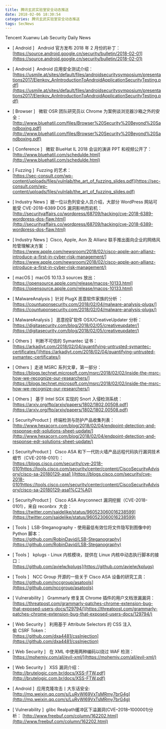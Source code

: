 ```yaml
---
title: 腾讯玄武实验室安全动态推送
date: 2018-02-06 18:30:54
categories: 腾讯玄武实验室安全动态推送
tags: SecNews
---
```


Tencent Xuanwu Lab Security Daily News  
* [ Android ]   Android 官方发布 2018 年 2 月份的补丁：   
[https://source.android.google.cn/security/bulletin/2018-02-01](https://source.android.google.cn/security/bulletin/2018-02-01)  

* [ Android ]  Android 应用安全测试介绍：   
[https://usmile.at/sites/default/files/androidsecuritysymposium/presentations2017/Elenkov_AnIntroductionToAndroidApplicationSecurityTesting.pdf](https://usmile.at/sites/default/files/androidsecuritysymposium/presentations2017/Elenkov_AnIntroductionToAndroidApplicationSecurityTesting.pdf)  

* [ Browser ]  
微软 OSR 团队研究员以 Chrome 为案例谈浏览器沙箱之外的安全：   
[http://www.bluehatil.com/files/Browser%20Security%20Beyond%20Sandboxing.pdf](http://www.bluehatil.com/files/Browser%20Security%20Beyond%20Sandboxing.pdf)  

* [ Conference ]  
微软 BlueHat IL 2018 会议的演讲 PPT 和视频公开了：   
[http://www.bluehatil.com/schedulde.html](http://www.bluehatil.com/schedulde.html)  

* [ Fuzzing ]  Fuzzing 的艺术：   
[https://sec-consult.com/wp-content/uploads/files/vulnlab/the_art_of_fuzzing_slides.pdf](https://sec-consult.com/wp-content/uploads/files/vulnlab/the_art_of_fuzzing_slides.pdf)  

* [ Industry News ]  据一位以色列安全人员介绍，大部分 WordPress 网站可能受 CVE-2018-6389 DOS 漏洞影响而宕机：   
[http://securityaffairs.co/wordpress/68709/hacking/cve-2018-6389-wordpress-dos-flaw.html](http://securityaffairs.co/wordpress/68709/hacking/cve-2018-6389-wordpress-dos-flaw.html)  

* [ Industry News ]  Cisco, Apple, Aon 及 Allianz 联手推出面向企业的网络风险管理解决方案 ：   
[https://www.apple.com/newsroom/2018/02/cisco-apple-aon-allianz-introduce-a-first-in-cyber-risk-management/](https://www.apple.com/newsroom/2018/02/cisco-apple-aon-allianz-introduce-a-first-in-cyber-risk-management/)  

* [ macOS ]  macOS 10.13.3 sources 放出：   
[https://opensource.apple.com/release/macos-10133.html](https://opensource.apple.com/release/macos-10133.html)  

* [ MalwareAnalysis ]  针对 PlugX 恶意软件家族的分析 ：   
[https://countuponsecurity.com/2018/02/04/malware-analysis-plugx/](https://countuponsecurity.com/2018/02/04/malware-analysis-plugx/)  

* [ MalwareAnalysis ]   恶意挖矿软件 OSX/CreativeUpdater 分析：   
[https://digitasecurity.com/blog/2018/02/05/creativeupdater/](https://digitasecurity.com/blog/2018/02/05/creativeupdater/)  

* [ Others ]   判断不可信的 Symantec 证书：   
[https://arkadiyt.com/2018/02/04/quantifying-untrusted-symantec-certificates/](https://arkadiyt.com/2018/02/04/quantifying-untrusted-symantec-certificates/)  

* [ Others ]  走进 MSRC 系列文章，第一部分：  
[https://blogs.technet.microsoft.com/msrc/2018/02/02/inside-the-msrc-how-we-recognize-our-researchers/](https://blogs.technet.microsoft.com/msrc/2018/02/02/inside-the-msrc-how-we-recognize-our-researchers/)  

* [ Others ]  
基于 Intel SGX 实现的 Snort 入侵检测系统：   
[https://arxiv.org/ftp/arxiv/papers/1802/1802.00508.pdf](https://arxiv.org/ftp/arxiv/papers/1802/1802.00508.pdf)  

* [ SecurityProduct ]  终端检测与防护产品收集列表：   
[http://www.hexacorn.com/blog/2018/02/04/endpoint-detection-and-response-edr-solutions-sheet-update/](http://www.hexacorn.com/blog/2018/02/04/endpoint-detection-and-response-edr-solutions-sheet-update/)  

* [ SecurityProduct ]  
Cisco ASA 和下一代防火墙产品远程代码执行漏洞技术细节（CVE-2018-0101）：   
[https://blogs.cisco.com/security/cve-2018-0101https://tools.cisco.com/security/center/content/CiscoSecurityAdvisory/cisco-sa-20180129-asa1 ](https://blogs.cisco.com/security/cve-2018-0101https://tools.cisco.com/security/center/content/CiscoSecurityAdvisory/cisco-sa-20180129-asa1%C2%A0)  

* [ SecurityProduct ]   Cisco ASA Anyconnect 漏洞挖掘（CVE-2018-0101），来自 reconbrx  大会：   
[https://twitter.com/saidelike/status/960523060016238599](https://twitter.com/saidelike/status/960523060016238599)  

* [ Tools ]  LSB-Steganography - 使用最低有效位将文件隐写到图像中的 Python 脚本：   
[https://github.com/RobinDavid/LSB-Steganography](https://github.com/RobinDavid/LSB-Steganography)  

* [ Tools ]   kplugs - Linux 内核模块，提供在 Linux 内核中动态执行脚本的接口：   
[https://github.com/avielw/kplugs](https://github.com/avielw/kplugs)  

* [ Tools ]  
NCC Group 开源的一些关于 Cisco ASA 设备的研究工具：   
[https://github.com/nccgroup/asatools](https://github.com/nccgroup/asatools)  

* [ Vulnerability ]   Grammarly 修复其 Chrome 插件的用户文档泄漏漏洞：  
[https://threatpost.com/grammarly-patches-chrome-extension-bug-that-exposed-users-docs/129794/](https://threatpost.com/grammarly-patches-chrome-extension-bug-that-exposed-users-docs/129794/)  

* [ Web Security ]  
利用基于 Attribute Selectors 的 CSS 注入偷 CSRF Token：   
[https://github.com/dxa4481/cssInjection](https://github.com/dxa4481/cssInjection)  

* [ Web Security ]   在 XML 中使用两种编码以绕过 WAF 检测：   
[https://mohemiv.com/all/evil-xml/](https://mohemiv.com/all/evil-xml/)  

* [ Web Security ]   XSS 漏洞介绍：   
[http://brutelogic.com.br/docs/XSS-FTW.pdf](http://brutelogic.com.br/docs/XSS-FTW.pdf)  

* [ Android ]  应用克隆攻击丨大东话安全: 
[http://mp.weixin.qq.com/s/LuRvWl69VxTsMRmy7brG4g](http://mp.weixin.qq.com/s/LuRvWl69VxTsMRmy7brG4g)  

* [ Vulnerability ]  glibc Realpath缓冲区下溢漏洞(CVE–2018–1000001)分析： 
[http://www.freebuf.com/column/162202.html](http://www.freebuf.com/column/162202.html)  

